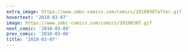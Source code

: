 ```yaml
---
extra_image: https://www.smbc-comics.com/comics/20100307after.gif
hovertext: '2010-03-07'
image: https://www.smbc-comics.com/comics/20100307.gif
next_comic: '2010-03-08'
prev_comic: '2010-03-06'
title: '2010-03-07'
---
```


